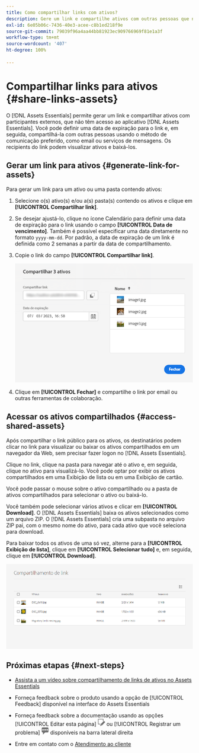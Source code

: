 ```yaml
---
title: Como compartilhar links com ativos?
description: Gere um link e compartilhe ativos com outras pessoas que não têm acesso ao aplicativo  [!DNL Assets Essentials] .
exl-id: 6e05b06c-7436-40e3-acee-c8b1ed218f9e
source-git-commit: 79039f96a4aa44bb81923ec909766969f81e1a3f
workflow-type: tm+mt
source-wordcount: '407'
ht-degree: 100%

---
```


# Compartilhar links para ativos {#share-links-assets}

O [!DNL Assets Essentials] permite gerar um link e compartilhar ativos com participantes externos, que não têm acesso ao aplicativo [!DNL Assets Essentials]. Você pode definir uma data de expiração para o link e, em seguida, compartilhá-la com outras pessoas usando o método de comunicação preferido, como email ou serviços de mensagens. Os recipients do link podem visualizar ativos e baixá-los.

## Gerar um link para ativos {#generate-link-for-assets}

Para gerar um link para um ativo ou uma pasta contendo ativos:

1. Selecione o(s) ativo(s) e/ou a(s) pasta(s) contendo os ativos e clique em **[!UICONTROL Compartilhar link]**.

1. Se desejar ajustá-lo, clique no ícone Calendário para definir uma data de expiração para o link usando o campo **[!UICONTROL Data de vencimento]**. Também é possível especificar uma data diretamente no formato `yyyy-mm-dd`. Por padrão, a data de expiração de um link é definida como 2 semanas a partir da data de compartilhamento.

1. Copie o link do campo **[!UICONTROL Compartilhar link]**.

   ![Opção de cortar e endireitar](assets/share-asset-link.png)

1. Clique em **[!UICONTROL Fechar]** e compartilhe o link por email ou outras ferramentas de colaboração.

## Acessar os ativos compartilhados {#access-shared-assets}

Após compartilhar o link público para os ativos, os destinatários podem clicar no link para visualizar ou baixar os ativos compartilhados em um navegador da Web, sem precisar fazer logon no [!DNL Assets Essentials].

Clique no link, clique na pasta para navegar até o ativo e, em seguida, clique no ativo para visualizá-lo. Você pode optar por exibir os ativos compartilhados em uma Exibição de lista ou em uma Exibição de cartão.

Você pode passar o mouse sobre o ativo compartilhado ou a pasta de ativos compartilhados para selecionar o ativo ou baixá-lo.

Você também pode selecionar vários ativos e clicar em **[!UICONTROL Download]**. O [!DNL Assets Essentials] baixa os ativos selecionados como um arquivo ZIP. O [!DNL Assets Essentials] cria uma subpasta no arquivo ZIP pai, com o mesmo nome do ativo, para cada ativo que você seleciona para download.

Para baixar todos os ativos de uma só vez, alterne para a **[!UICONTROL Exibição de lista]**, clique em **[!UICONTROL Selecionar tudo]** e, em seguida, clique em **[!UICONTROL Download]**.

![Visualizar ativos compartilhados](assets/preview-shared-assets.png)

## Próximas etapas {#next-steps}

* [Assista a um vídeo sobre compartilhamento de links de ativos no Assets Essentials](https://experienceleague.adobe.com/docs/experience-manager-learn/assets-essentials/basics/link-sharing.html?lang=pt-BR)

* Forneça feedback sobre o produto usando a opção de [!UICONTROL Feedback] disponível na interface do Assets Essentials

* Forneça feedback sobre a documentação usando as opções [!UICONTROL Editar esta página] ![editar a página](assets/do-not-localize/edit-page.png) ou [!UICONTROL Registrar um problema] ![criar um problema do GitHub](assets/do-not-localize/github-issue.png) disponíveis na barra lateral direita

* Entre em contato com o [Atendimento ao cliente](https://experienceleague.adobe.com/?support-solution=General&amp;lang=pt-BR#support)
